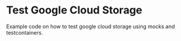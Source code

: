 # Test Google Cloud Storage

Example code on how to test google cloud storage using mocks and testcontainers.